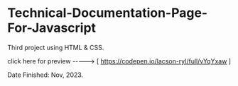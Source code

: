 # Technical-Documentation-Page-For-Javascript
Third project using HTML &amp; CSS.

click here for preview -----> [ https://codepen.io/lacson-ryl/full/vYqYxaw ]

Date Finished: Nov, 2023.
